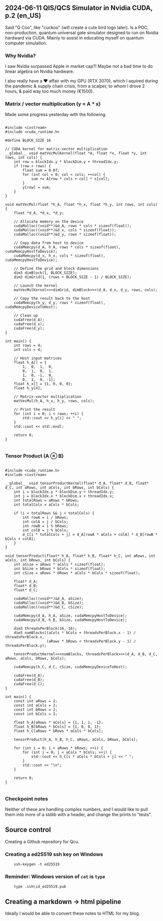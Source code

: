 ## 2024-06-11 QIS/QCS Simulator in Nvidia CUDA, p.2 (en_US)

Said "Q Coo", like "cuckoo" (will create a cute bird logo later). Is a POC, non-production, quantum universal gate simulator designed to run on Nvidia hardward via CUDA. Mainly to assist in educating myself on quantum computer simulation.

### Why Nvidia?

I saw Nvidia surpassed Apple in market cap?! Maybe not a bad time to do linear algebra on Nvidia hardware.

I also really have a ♥ affair with my GPU (RTX 3070), which I aquired during the pandemic & supply chain crisis, from a scalper, to whom I drove 2 hours, & paid way too much money (€1500).

### Matrix / vector multiplication (y = A * x)

Made some progress yesterday with the following.

```

#include <iostream>
#include <cuda_runtime.h>

#define BLOCK_SIZE 16

// CUDA kernel for matrix-vector multiplication
__global__ void matVecMulKernel(float *A, float *x, float *y, int rows, int cols) {
    int row = blockIdx.y * blockDim.y + threadIdx.y;
    if (row < rows) {
        float sum = 0.0f;
        for (int col = 0; col < cols; ++col) {
            sum += A[row * cols + col] * x[col];
        }
        y[row] = sum;
    }
}

void matVecMul(float *h_A, float *h_x, float *h_y, int rows, int cols) {
    float *d_A, *d_x, *d_y;

    // Allocate memory on the device
    cudaMalloc((void**)&d_A, rows * cols * sizeof(float));
    cudaMalloc((void**)&d_x, cols * sizeof(float));
    cudaMalloc((void**)&d_y, rows * sizeof(float));

    // Copy data from host to device
    cudaMemcpy(d_A, h_A, rows * cols * sizeof(float), cudaMemcpyHostToDevice);
    cudaMemcpy(d_x, h_x, cols * sizeof(float), cudaMemcpyHostToDevice);

    // Define the grid and block dimensions
    dim3 dimBlock(1, BLOCK_SIZE);
    dim3 dimGrid(1, (rows + BLOCK_SIZE - 1) / BLOCK_SIZE);

    // Launch the kernel
    matVecMulKernel<<<dimGrid, dimBlock>>>(d_A, d_x, d_y, rows, cols);

    // Copy the result back to the host
    cudaMemcpy(h_y, d_y, rows * sizeof(float), cudaMemcpyDeviceToHost);

    // Clean up
    cudaFree(d_A);
    cudaFree(d_x);
    cudaFree(d_y);
}

int main() {
    int rows = 4;
    int cols = 4;

    // Host input matrices
    float h_A[] = {
        1,  0,  1,  0,
        0,  1,  0,  1,
        1,  0, -1,  0,
        0,  1,  0, -1};
    float h_x[] = {1, 0, 0, 0};
    float h_y[4];

    // Matrix-vector multiplication
    matVecMul(h_A, h_x, h_y, rows, cols);

    // Print the result
    for (int i = 0; i < rows; ++i) {
        std::cout << h_y[i] << " ";
    }
    std::cout << std::endl;

    return 0;
}


```

### Tensor Product (A ⊗ B)

```

#include <cuda_runtime.h>
#include <iostream>

__global__ void tensorProductKernel(float* d_A, float* d_B, float* d_C, int aRows, int aCols, int bRows, int bCols) {
    int i = blockIdx.y * blockDim.y + threadIdx.y;
    int j = blockIdx.x * blockDim.x + threadIdx.x;
    int totalRows = aRows * bRows;
    int totalCols = aCols * bCols;

    if (i < totalRows && j < totalCols) {
        int rowA = i / bRows;
        int colA = j / bCols;
        int rowB = i % bRows;
        int colB = j % bCols;
        d_C[i * totalCols + j] = d_A[rowA * aCols + colA] * d_B[rowB * bCols + colB];
    }
}

void tensorProduct(float* h_A, float* h_B, float* h_C, int aRows, int aCols, int bRows, int bCols) {
    int aSize = aRows * aCols * sizeof(float);
    int bSize = bRows * bCols * sizeof(float);
    int cSize = aRows * bRows * aCols * bCols * sizeof(float);

    float* d_A;
    float* d_B;
    float* d_C;

    cudaMalloc((void**)&d_A, aSize);
    cudaMalloc((void**)&d_B, bSize);
    cudaMalloc((void**)&d_C, cSize);

    cudaMemcpy(d_A, h_A, aSize, cudaMemcpyHostToDevice);
    cudaMemcpy(d_B, h_B, bSize, cudaMemcpyHostToDevice);

    dim3 threadsPerBlock(16, 16);
    dim3 numBlocks((aCols * bCols + threadsPerBlock.x - 1) / threadsPerBlock.x, 
                   (aRows * bRows + threadsPerBlock.y - 1) / threadsPerBlock.y);

    tensorProductKernel<<<numBlocks, threadsPerBlock>>>(d_A, d_B, d_C, aRows, aCols, bRows, bCols);

    cudaMemcpy(h_C, d_C, cSize, cudaMemcpyDeviceToHost);

    cudaFree(d_A);
    cudaFree(d_B);
    cudaFree(d_C);
}

int main() {
    const int aRows = 2;
    const int aCols = 2;
    const int bRows = 2;
    const int bCols = 2;

    float h_A[aRows * aCols] = {1, 1, 1, -1};
    float h_B[bRows * bCols] = {1, 0, 0, 1};
    float h_C[aRows * bRows * aCols * bCols];

    tensorProduct(h_A, h_B, h_C, aRows, aCols, bRows, bCols);

    for (int i = 0; i < aRows * bRows; ++i) {
        for (int j = 0; j < aCols * bCols; ++j) {
            std::cout << h_C[i * aCols * bCols + j] << " ";
        }
        std::cout << "\n";
    }

    return 0;
}


```

### Checkpoint notes

Neither of these are handling complex numbers, and I would like to pull them into more of a stdlib with a header, and change the prints to "tests".

## Source control

Creating a Github repository for Qcu.

### Creating a ed25519 ssh key on Windows

        ssh-keygen -t ed25519

### Reminder: Windows version of `cat` is `type`

        type .ssh\id_ed25519.pub

## Creating a markdown → html pipeline

Ideally I would be able to convert these notes to HTML for my blog.



